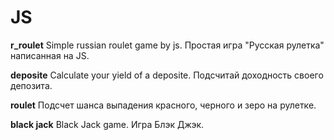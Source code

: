 # JS
<b>r_roulet</b>
Simple russian roulet game by js.
Простая игра "Русская рулетка" написанная на JS.

<b>deposite</b>
Calculate your yield of a deposite.
Подсчитай доходность своего депозита.

<b>roulet</b>
Подсчет шанса выпадения красного, черного и зеро на рулетке.

<b>black jack</b>
Black Jack game.
Игра Блэк Джэк.
